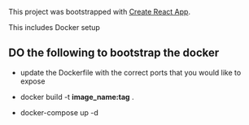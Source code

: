This project was bootstrapped with [Create React App](https://github.com/facebook/create-react-app).

This includes Docker setup

## DO the following to bootstrap the docker

- update the Dockerfile with the correct ports that you would like to expose

- docker build -t **image_name:tag** .

- docker-compose up -d
